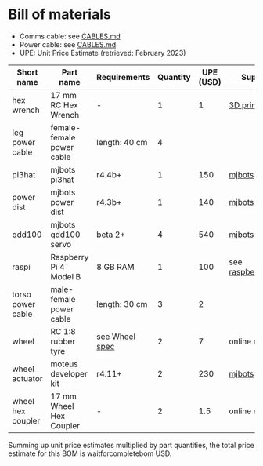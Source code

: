 # Bill of materials

* Comms cable: see [CABLES.md](CABLES.md)
* Power cable: see [CABLES.md](CABLES.md)
* UPE: Unit Price Estimate (retrieved: February 2023)

| Short name         | Part name                  | Requirements  | Quantity  | UPE (USD) | Suppliers |
|--------------------|----------------------------|---------------|-----------|-----------|-----------|
| hex wrench         | 17 mm RC Hex Wrench        | -             | 1         | 1         | [3D print](https://www.printables.com/model/59120-17mm-rc-hex-wrench/comments/151854) |
| leg power cable    | female-female power cable  | length: 40 cm | 4         |           | |
| pi3hat             | mjbots pi3hat              | r4.4b+        | 1         | 150       | [mjbots](https://mjbots.com/products/mjbots-pi3hat-r4-4b) |
| power dist         | mjbots power dist          | r4.3b+        | 1         | 140       | [mjbots](https://mjbots.com/products/mjbots-power-dist-r4-3b) |
| qdd100             | mjbots qdd100 servo        | beta 2+       | 4         | 540       | [mjbots](https://mjbots.com/products/qdd100-beta-3) |
| raspi              | Raspberry Pi 4 Model B     | 8 GB RAM      | 1         | 100       | see [raspberrypi.com](https://www.raspberrypi.com/products/raspberry-pi-4-model-b/#find-reseller) |
| torso power cable  | male-female power cable    | length: 30 cm | 3         | 2         | |
| wheel              | RC 1:8 rubber tyre         | see [Wheel spec](#wheel-spec) | 2 | 7 | online retail |
| wheel actuator     | moteus developer kit       | r4.11+        | 2         | 230       | [mjbots](https://mjbots.com/products/moteus-r4-11-developer-kit) |
| wheel hex coupler  | 17 mm Wheel Hex Coupler    | -             | 2         | 1.5       | online retail |

Summing up unit price estimates multiplied by part quantities, the total price estimate for this BOM is waitforcompletebom USD.
